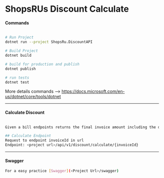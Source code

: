 # ShopsRUs Discount Calculate

#### Commands
``` bash

# Run Project
dotnet run --project ShopsRu.DiscountAPI

# Build Project
dotnet build

# build for production and publish
dotnet publish

# run tests
dotnet test
```

More details commands --> https://docs.microsoft.com/en-us/dotnet/core/tools/dotnet

----------------------------------------------------------------------------------------------------------------------

#### Calculate Discount
``` bash

Given a bill endpoints returns the final invoice amount including the discount.

## Calculate Endpoint
Request to endpoint invoiceId in url
Endpoint: <project url>/api/v1/discount/calculate/{invoiceId}
```

----------------------------------------------------------------------------------------------------------------------

#### Swagger
``` bash
For a easy practice [Swagger](<Project Url>/swagger)
```



